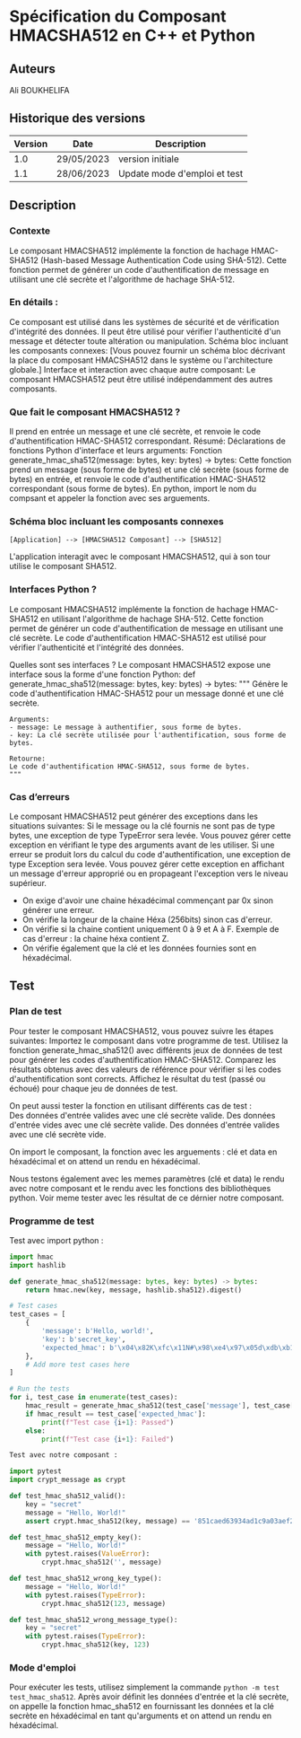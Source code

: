 # Spécification du Composant HMACSHA512 en C++ et Python

## Auteurs
Ali BOUKHELIFA 

## Historique des versions
| Version | Date       | Description                 |
|---------|------------|-----------------------------|
| 1.0     | 29/05/2023 | version initiale|
| 1.1     | 28/06/2023 | Update mode d'emploi et test|

## Description

### Contexte
Le composant HMACSHA512 implémente la fonction de hachage HMAC-SHA512 (Hash-based Message Authentication Code using SHA-512). Cette fonction permet de générer un code d'authentification de message en utilisant une clé secrète et l'algorithme de hachage SHA-512.

### En détails : 

Ce composant est utilisé dans les systèmes de sécurité et de vérification d'intégrité des données. Il peut être utilisé pour vérifier l'authenticité d'un message et détecter toute altération ou manipulation.
Schéma bloc incluant les composants connexes: [Vous pouvez fournir un schéma bloc décrivant la place du composant HMACSHA512 dans le système ou l'architecture globale.]
Interface et interaction avec chaque autre composant: Le composant HMACSHA512 peut être utilisé indépendamment des autres composants.

### Que fait le composant HMACSHA512 ?
Il prend en entrée un message et une clé secrète, et renvoie le code d'authentification HMAC-SHA512 correspondant.
Résumé: Déclarations de fonctions Python d'interface et leurs arguments:
Fonction generate_hmac_sha512(message: bytes, key: bytes) -> bytes: Cette fonction prend un message (sous forme de bytes) et une clé secrète (sous forme de bytes) en entrée, et renvoie le code d'authentification HMAC-SHA512 correspondant (sous forme de bytes).
En python, import le nom du compsant et appeler la fonction avec ses arguements. 

### Schéma bloc incluant les composants connexes
```
[Application] --> [HMACSHA512 Composant] --> [SHA512]
```
L'application interagit avec le composant HMACSHA512, qui à son tour utilise le composant SHA512.

### Interfaces Python ?
Le composant HMACSHA512 implémente la fonction de hachage HMAC-SHA512 en utilisant l'algorithme de hachage SHA-512. Cette fonction permet de générer un code d'authentification de message en utilisant une clé secrète. Le code d'authentification HMAC-SHA512 est utilisé pour vérifier l'authenticité et l'intégrité des données.

Quelles sont ses interfaces ?
Le composant HMACSHA512 expose une interface sous la forme d'une fonction Python:
def generate_hmac_sha512(message: bytes, key: bytes) -> bytes:
    """
    Génère le code d'authentification HMAC-SHA512 pour un message donné et une clé secrète.

    Arguments:
    - message: Le message à authentifier, sous forme de bytes.
    - key: La clé secrète utilisée pour l'authentification, sous forme de bytes.

    Retourne:
    Le code d'authentification HMAC-SHA512, sous forme de bytes.
    """


### Cas d’erreurs
Le composant HMACSHA512 peut générer des exceptions dans les situations suivantes:
Si le message ou la clé fournis ne sont pas de type bytes, une exception de type TypeError sera levée. Vous pouvez gérer cette exception en vérifiant le type des arguments avant de les utiliser.
Si une erreur se produit lors du calcul du code d'authentification, une exception de type Exception sera levée. Vous pouvez gérer cette exception en affichant un message d'erreur approprié ou en propageant l'exception vers le niveau supérieur.
- On exige d'avoir une chaine héxadécimal commençant par 0x sinon générer une erreur. 
- On vérifie la longeur de la chaine Héxa (256bits) sinon cas d'erreur. 
- On vérifie si la chaine contient uniquement 0 à 9 et A à F. Exemple de cas d'erreur : la chaine héxa contient Z. 
- On vérifie également que la clé et les données fournies sont en héxadécimal. 


## Test

### Plan de test
Pour tester le composant HMACSHA512, vous pouvez suivre les étapes suivantes:
Importez le composant dans votre programme de test.
Utilisez la fonction generate_hmac_sha512() avec différents jeux de données de test pour générer les codes d'authentification HMAC-SHA512.
Comparez les résultats obtenus avec des valeurs de référence pour vérifier si les codes d'authentification sont corrects.
Affichez le résultat du test (passé ou échoué) pour chaque jeu de données de test.

On peut aussi tester la fonction en utilisant différents cas de test :       
            Des données d'entrée valides avec une clé secrète valide.
            Des données d'entrée vides avec une clé secrète valide.
            Des données d'entrée valides avec une clé secrète vide.

On import le composant, la fonction avec les arguements : clé et data en héxadécimal et on attend un rendu en héxadécimal. 

Nous testons également avec les memes paramètres (clé et data) le rendu avec notre composant et le rendu avec les fonctions des bibliothèques python. Voir meme tester avec les résultat de ce dérnier notre composant. 

### Programme de test

Test avec import python : 

```python
import hmac
import hashlib

def generate_hmac_sha512(message: bytes, key: bytes) -> bytes:
    return hmac.new(key, message, hashlib.sha512).digest()

# Test cases
test_cases = [
    {
        'message': b'Hello, world!',
        'key': b'secret_key',
        'expected_hmac': b'\x04\x82K\xfc\x11N#\x98\xe4\x97\x05d\xdb\xb1x\x80\xc2\xd7\xe4a2r+\x90\xff\xabI#\x05\xec\xe1\x9d\xd5\xf0\xcc\x04\xc9L\x8eJ\xe0\x82\xa3\x9f\x84\xeb\x14V\xd5\xe7d\x1e\x90',
    },
    # Add more test cases here
]

# Run the tests
for i, test_case in enumerate(test_cases):
    hmac_result = generate_hmac_sha512(test_case['message'], test_case['key'])
    if hmac_result == test_case['expected_hmac']:
        print(f"Test case {i+1}: Passed")
    else:
        print(f"Test case {i+1}: Failed")


```

```python
Test avec notre composant : 

import pytest
import crypt_message as crypt

def test_hmac_sha512_valid():
    key = "secret"
    message = "Hello, World!"
    assert crypt.hmac_sha512(key, message) == '851caed63934ad1c9a03aef23ba2b84f224bdff4f5148efc57d95f9ae80ca9db2e98bc4c709a529eb1b7234a1ac2e381d28e0eb1efa090bb19613f5c124b6d5b'

def test_hmac_sha512_empty_key():
    message = "Hello, World!"
    with pytest.raises(ValueError):
        crypt.hmac_sha512('', message)

def test_hmac_sha512_wrong_key_type():
    message = "Hello, World!"
    with pytest.raises(TypeError):
        crypt.hmac_sha512(123, message)

def test_hmac_sha512_wrong_message_type():
    key = "secret"
    with pytest.raises(TypeError):
        crypt.hmac_sha512(key, 123)

```

### Mode d'emploi
Pour exécuter les tests, utilisez simplement la commande `python -m test test_hmac_sha512`. 
Après avoir définit les données d'entrée et la clé secrète, on appelle la fonction hmac_sha512 en fournissant les données et la clé secrète en héxadécimal en tant qu'arguments et on attend un rendu en héxadécimal.
